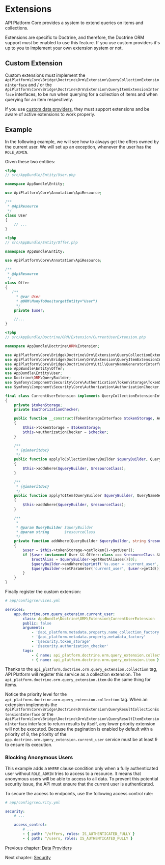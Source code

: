 # Extensions

API Platform Core provides a system to extend queries on items and collections.

Extensions are specific to Doctrine, and therefore, the Doctrine ORM support must be enabled to use this feature. If you use custom providers it's up to you to implement your own extension system or not.

## Custom Extension

Custom extensions must implement the `ApiPlatform\Core\Bridge\Doctrine\Orm\Extension\QueryCollectionExtensionInterface` and / or the `ApiPlatform\Core\Bridge\Doctrine\Orm\Extension\QueryItemExtensionInterface` interfaces, to be run when querying for a collection of items and when querying for an item respectively.

If you use [custom data providers](data-providers.md), they must support extensions and be aware of active extensions to work properly.

## Example

In the following example, we will see how to always get the offers owned by the current user. We will set up an exception, whenever the user has the `ROLE_ADMIN`.

Given these two entities:

```php
<?php
// src/AppBundle/Entity/User.php

namespace AppBundle\Entity;

use ApiPlatform\Core\Annotation\ApiResource;

/**
 * @ApiResource
 */
class User
{
    // ...
}
```

```php
<?php
// src/AppBundle/Entity/Offer.php

namespace AppBundle\Entity;

use ApiPlatform\Core\Annotation\ApiResource;

/**
 * @ApiResource
 */
class Offer
{
   /**
     * @var User
     * @ORM\ManyToOne(targetEntity="User")
     */
    private $user;

    //...
}
```

```php
<?php
// src/AppBundle/Doctrine/ORM/Extension/CurrentUserExtension.php

namespace AppBundle\Doctrine\ORM\Extension;

use ApiPlatform\Core\Bridge\Doctrine\Orm\Extension\QueryCollectionExtensionInterface;
use ApiPlatform\Core\Bridge\Doctrine\Orm\Extension\QueryItemExtensionInterface;
use ApiPlatform\Core\Bridge\Doctrine\Orm\Util\QueryNameGeneratorInterface;
use AppBundle\Entity\Offer;
use AppBundle\Entity\User;
use Doctrine\ORM\QueryBuilder;
use Symfony\Component\Security\Core\Authentication\Token\Storage\TokenStorageInterface;
use Symfony\Component\Security\Core\Authorization\AuthorizationChecker;

final class CurrentUserExtension implements QueryCollectionExtensionInterface, QueryItemExtensionInterface
{
    private $tokenStorage;
    private $authorizationChecker;

    public function __construct(TokenStorageInterface $tokenStorage, AuthorizationChecker $checker)
    {
        $this->tokenStorage = $tokenStorage;
        $this->authorizationChecker = $checker;
    }

    /**
     * {@inheritdoc}
     */
    public function applyToCollection(QueryBuilder $queryBuilder, QueryNameGeneratorInterface $queryNameGenerator, string $resourceClass, string $operationName = null)
    {
        $this->addWhere($queryBuilder, $resourceClass);
    }

    /**
     * {@inheritdoc}
     */
    public function applyToItem(QueryBuilder $queryBuilder, QueryNameGeneratorInterface $queryNameGenerator, string $resourceClass, array $identifiers, string $operationName = null, array $context = [])
    {
        $this->addWhere($queryBuilder, $resourceClass);
    }

    /**
     *
     * @param QueryBuilder $queryBuilder
     * @param string       $resourceClass
     */
    private function addWhere(QueryBuilder $queryBuilder, string $resourceClass)
    {
        $user = $this->tokenStorage->getToken()->getUser();
        if ($user instanceof User && Offer::class === $resourceClass && !$this->authorizationChecker->isGranted('ROLE_ADMIN')) {
            $rootAlias = $queryBuilder->getRootAliases()[0];
            $queryBuilder->andWhere(sprintf('%s.user = :current_user', $rootAlias));
            $queryBuilder->setParameter('current_user', $user->getId());
        }
    }
}

```

Finally register the custom extension:

```yaml
# app/config/services.yml

services:
    app.doctrine.orm.query_extension.current_user:
        class: AppBundle\Doctrine\ORM\Extension\CurrentUserExtension
        public: false
        arguments:
            - '@api_platform.metadata.property.name_collection_factory'
            - '@api_platform.metadata.property.metadata_factory'
            - '@security.token_storage'
            - '@security.authorization_checker'
        tags:
            - { name: api_platform.doctrine.orm.query_extension.collection, priority: 9 }
            - { name: api_platform.doctrine.orm.query_extension.item }
```

Thanks to the `api_platform.doctrine.orm.query_extension.collection` tag, API Platform will register this service as a collection extension. The `api_platform.doctrine.orm.query_extension.item` do the same thing for items.

Notice the priority level for the `api_platform.doctrine.orm.query_extension.collection` tag. When an extension implements the `ApiPlatform\Core\Bridge\Doctrine\Orm\Extension\QueryResultCollectionExtensionInterface` or the `ApiPlatform\Core\Bridge\Doctrine\Orm\Extension\QueryResultItemExtensionInterface` interface to return results by itself, any lower priority extension will not be executed. Because the pagination is enabled by default with a priority of 8, the priority of the `app.doctrine.orm.query_extension.current_user` service must be at least 9 to ensure its execution.

### Blocking Anonymous Users

This example adds a `WHERE` clause condition only when a fully authenticated user without `ROLE_ADMIN` tries to access to a resource. It means that anonymous users will be able to access to all data. To prevent this potential security issue, the API must ensure that the current user is authenticated.

To secure the access to endpoints, use the following access control rule:

```yaml
# app/config/security.yml

security:
    # ...

    access_control:
        # ...
        - { path: ^/offers, roles: IS_AUTHENTICATED_FULLY }
        - { path: ^/users, roles: IS_AUTHENTICATED_FULLY }
```

Previous chapter: [Data Providers](data-providers.md)

Next chapter: [Security](security.md)
